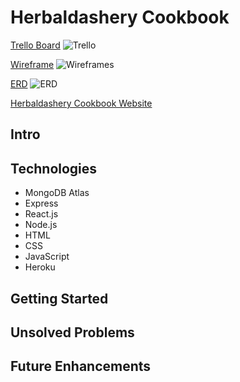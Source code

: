 # Herbaldashery Cookbook

[Trello Board](https://trello.com/b/JRagqZE3/p4-cookbook-react)
![Trello](https://github.com/atheismann/herbaldashery-cookbook/blob/master/public/readme_images/trello.png)

[Wireframe](https://xd.adobe.com/view/f04440a6-93ea-423a-4287-30b038dc92f4-8675/)
![Wireframes](https://github.com/atheismann/herbaldashery-cookbook/blob/master/public/readme_images/wireframes.png)

[ERD](https://www.lucidchart.com/documents/view/6a10d871-0f40-43a3-a41d-3ffa23fdc820/0_0)
![ERD](https://www.lucidchart.com/publicSegments/view/4933d51e-2664-454d-b6dd-dc6177ae394a/image.png)

[Herbaldashery Cookbook Website](https://herbaldashery-cookbook.herokuapp.com)

## Intro

## Technologies

* MongoDB Atlas
* Express
* React.js
* Node.js
* HTML
* CSS
* JavaScript
* Heroku

## Getting Started

## Unsolved Problems

## Future Enhancements
